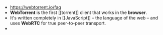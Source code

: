 - https://webtorrent.io/faq
- **WebTorrent** is the first [[torrent]] client that works in the **browser**.
- It's written completely in [[JavaScript]] – the language of the web – and uses **WebRTC** for true peer-to-peer transport.
-